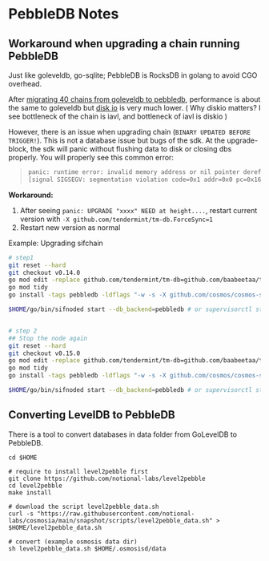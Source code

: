 # PebbleDB Notes

## Workaround when upgrading a chain running PebbleDB

Just like goleveldb, go-sqlite; PebbleDB is RocksDB in golang to avoid CGO overhead.

After [migrating 40 chains from goleveldb to pebbledb](https://github.com/notional-labs/cosmosia/issues/86), performance 
is about the same to goleveldb but [disk io](https://github.com/notional-labs/cosmosia/issues/81) is very much lower.
( Why diskio matters? I see bottleneck of the chain is iavl, and bottleneck of iavl is diskio ) 

However, there is an issue when upgrading chain (`BINARY UPDATED BEFORE TRIGGER!`).
This is not a database issue but bugs of the sdk. At the upgrade-block, the sdk will panic without flushing data to disk 
or closing dbs properly. You will properly see this common error:
> ```bash
> panic: runtime error: invalid memory address or nil pointer dereference
> [signal SIGSEGV: segmentation violation code=0x1 addr=0x0 pc=0x160652d]

**Workaround:**

1. After seeing `panic: UPGRADE "xxxx" NEED at height....`, restart current version with `-X github.com/tendermint/tm-db.ForceSync=1`
2. Restart new version as normal

Example: Upgrading sifchain

```bash
# step1
git reset --hard
git checkout v0.14.0
go mod edit -replace github.com/tendermint/tm-db=github.com/baabeetaa/tm-db@pebble
go mod tidy
go install -tags pebbledb -ldflags "-w -s -X github.com/cosmos/cosmos-sdk/types.DBBackend=pebbledb -X github.com/tendermint/tm-db.ForceSync=1" ./cmd/sifnoded

$HOME/go/bin/sifnoded start --db_backend=pebbledb # or supervisorctl start chain


# step 2
## Stop the node again
git reset --hard
git checkout v0.15.0
go mod edit -replace github.com/tendermint/tm-db=github.com/baabeetaa/tm-db@pebble
go mod tidy
go install -tags pebbledb -ldflags "-w -s -X github.com/cosmos/cosmos-sdk/types.DBBackend=pebbledb" ./cmd/sifnoded

$HOME/go/bin/sifnoded start --db_backend=pebbledb # or supervisorctl start chain
```

## Converting LevelDB to PebbleDB
There is a tool to convert databases in data folder from GoLevelDB to PebbleDB.

```console
cd $HOME

# require to install level2pebble first
git clone https://github.com/notional-labs/level2pebble
cd level2pebble
make install

# download the script level2pebble_data.sh
curl -s "https://raw.githubusercontent.com/notional-labs/cosmosia/main/snapshot/scripts/level2pebble_data.sh" > $HOME/level2pebble_data.sh

# convert (example osmosis data dir) 
sh level2pebble_data.sh $HOME/.osmosisd/data
```
